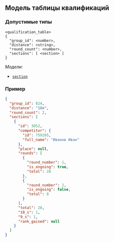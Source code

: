 ## Модель таблицы квалификаций

### Допустимые типы

```
<qualification_table>
{
  "group_id": <number>,
  "distance": <string>,
  "round_count": <number>,
  "sections": [ <section> ]
}
```

_Модели:_

- [`section`](section.md)

### Пример

```json
{
  "group_id": 824,
  "distance": "18m",
  "round_count": 2,
  "sections": [
    {
      "id": 3052,
      "competitor": {
        "id": 759265,
        "full_name": "Иванов Иван"
      },
      "place": null,
      "rounds": [
        {
          "round_number": 1,
          "is_ongoing": true,
          "total": 28
        },
        {
          "round_number": 2,
          "is_ongoing": false,
          "total": 0
        }
      ],
      "total": 28,
      "10_s": 1,
      "9_s": 1,
      "rank_gained": null
    }
  ]
}
```
